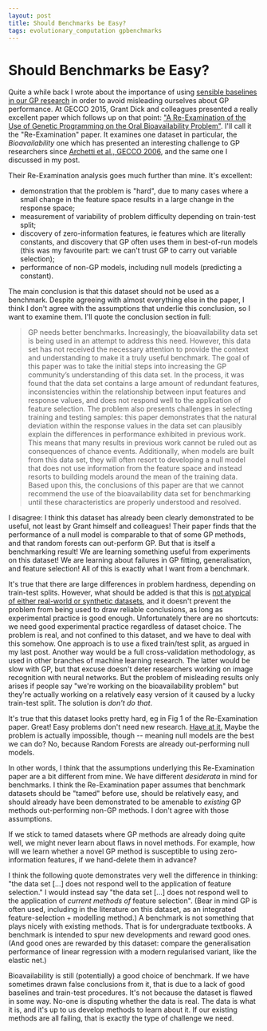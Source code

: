 ```yaml
---
layout: post
title: Should Benchmarks be Easy?
tags: evolutionary_computation gpbenchmarks
---
```


Should Benchmarks be Easy?
========

Quite a while back I wrote about the importance of using [sensible baselines in our GP research](http://jmmcd.net/2013/12/19/gp-needs-better-baselines.html) in order to avoid misleading ourselves about GP performance. At GECCO 2015, Grant Dick and colleagues presented a really excellent paper which follows up on that point: ["A Re-Examination of the Use of Genetic Programming on the Oral Bioavailability Problem"](http://dl.acm.org/citation.cfm?id=2754771). I'll call it the "Re-Examination" paper. It examines one dataset in particular, the *Bioavailability* one which has presented an interesting challenge to GP researchers since [Archetti et al., GECCO 2006](http://dl.acm.org/citation.cfm?id=1144042), and the same one I discussed in my post.

Their Re-Examination analysis goes much further than mine. It's excellent:

* demonstration that the problem is "hard", due to many cases where a small change in the feature space results in a large change in the response space;
* measurement of variability of problem difficulty depending on train-test split;
* discovery of zero-information features, ie features which are literally constants, and discovery that GP often uses them in best-of-run models (this was my favourite part: we can't trust GP to carry out variable selection);
* performance of non-GP models, including null models (predicting a constant).

The main conclusion is that this dataset should not be used as a benchmark. Despite agreeing with almost everything else in the paper, I think I don't agree with the assumptions that underlie this conclusion, so I want to examine them. I'll quote the conclusion section in full:

> GP needs better benchmarks. Increasingly, the bioavailability data set is being used in an attempt to address this need. However, this data set has not received the necessary attention to provide the context and understanding to make it a truly useful benchmark. The goal of this paper was to take the initial steps into increasing the GP community’s understanding of this data set. In the process, it was found that the data set contains a large amount of redundant features, inconsistencies within the relationship between input features and response values, and does not respond well to the application of feature selection. The problem also presents challenges in selecting training and testing samples: this paper demonstrates that the natural deviation within the response values in the data set can plausibly explain the differences in performance exhibited in previous work. This means that many results in previous work cannot be ruled out as consequences of chance events. Additionally, when models are built from this data set, they will often resort to developing a null model that does not use information from the feature space and instead resorts to building models around the mean of the training data. Based upon this, the conclusions of this paper are that we cannot recommend the use of the bioavailability data set for benchmarking until these characteristics are properly understood and resolved.
	
	
I disagree: I think this dataset has already been clearly demonstrated to be useful, not least by Grant himself and colleagues! Their paper finds that the performance of a null model is comparable to that of some GP methods, and that random forests can out-perform GP. But that is itself a benchmarking result! We are learning something useful from experiments on this dataset! We are learning about failures in GP fitting, generalisation, and feature selection! All of this is exactly what I want from a benchmark. 

It's true that there are large differences in problem hardness, depending on train-test splits. However, what should be added is that this is [not atypical of either real-world or synthetic datasets](http://jmmcd.net/2015/11/25/train-test-splits-dont-cut-it.html), and it doesn't prevent the problem from being used to draw reliable conclusions, as long as experimental practice is good enough. Unfortunately there are no shortcuts: we need good experimental practice regardless of dataset choice. The problem is real, and not confined to this dataset, and we have to deal with this somehow. One approach is to use a fixed train/test split, as argued in my last post. Another way would be a full cross-validation methodology, as used in other branches of machine learning research. The latter would be slow with GP, but that excuse doesn't deter researchers working on image recognition with neural networks. But the problem of misleading results only arises if people say "we're working on the bioavailability problem" but they're actually working on a relatively easy version of it caused by a lucky train-test split. The solution is *don't do that*. 

It's true that this dataset looks pretty hard, eg in Fig 1 of the Re-Examination paper. Great! Easy problems don't need new research. [Have at it.](http://jmmcd.net/2013/12/19/gp-needs-better-baselines.html) Maybe the problem is actually impossible, though -- meaning null models are the best we can do? No, because Random Forests are already out-performing null models.

In other words, I think that the assumptions underlying this Re-Examination paper are a bit different from mine. We have different *desiderata* in mind for benchmarks. I think the Re-Examination paper assumes that benchmark datasets should be "tamed" before use, should be relatively easy, and should already have been demonstrated to be amenable to *existing* GP methods out-performing non-GP methods. I don't agree with those assumptions.
	
If we stick to tamed datasets where GP methods are already doing quite well, we might never learn about flaws in novel methods. For example, how will we learn whether a novel GP method is susceptible to using zero-information features, if we hand-delete them in advance?

I think the following quote demonstrates very well the difference in thinking: "the data set [...] does not respond well to the application of feature selection." I would instead say "the data set [...] does not respond well to the application of *current methods of* feature selection". (Bear in mind GP is often used, including in the literature on this dataset, as an integrated feature-selection + modelling method.) A benchmark is not something that plays nicely with existing methods. That is for undergraduate textbooks. A benchmark is intended to spur new developments and reward good ones. (And good ones are rewarded by this dataset: compare the generalisation performance of linear regression with a modern regularised variant, like the elastic net.)

Bioavailability is still (potentially) a good choice of benchmark. If we have sometimes drawn false conclusions from it, that is due to a lack of good baselines and train-test procedures. It's not because the dataset is flawed in some way. No-one is disputing whether the data is real. The data is what it is, and it's up to us develop methods to learn about it. If our existing methods are all failing, that is exactly the type of challenge we need. 

